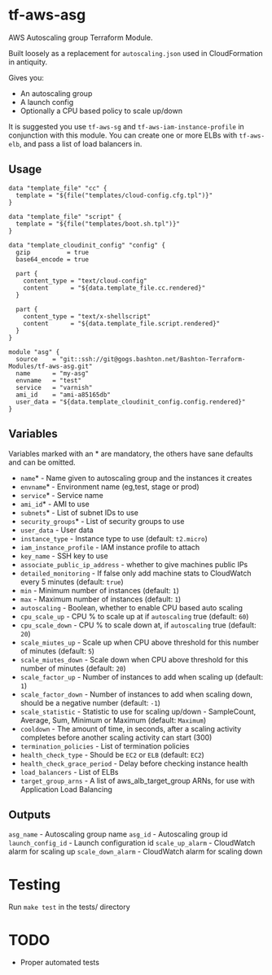# tf-aws-asg

AWS Autoscaling group Terraform Module.

Built loosely as a replacement for `autoscaling.json` used in CloudFormation in antiquity.

Gives you:

 - An autoscaling group
 - A launch config
 - Optionally a CPU based policy to scale up/down

It is suggested you use `tf-aws-sg` and `tf-aws-iam-instance-profile` in conjunction with this module.
You can create one or more ELBs with `tf-aws-elb`, and pass a list of load balancers in.

## Usage

```
data "template_file" "cc" {
  template = "${file("templates/cloud-config.cfg.tpl")}"
}

data "template_file" "script" {
  template = "${file("templates/boot.sh.tpl")}"
}

data "template_cloudinit_config" "config" {
  gzip          = true
  base64_encode = true

  part {
    content_type = "text/cloud-config"
    content      = "${data.template_file.cc.rendered}"
  }

  part {
    content_type = "text/x-shellscript"
    content      = "${data.template_file.script.rendered}"
  }
}

module "asg" {
  source    = "git::ssh://git@gogs.bashton.net/Bashton-Terraform-Modules/tf-aws-asg.git"
  name      = "my-asg"
  envname   = "test"
  service   = "varnish"
  ami_id    = "ami-a85165db"
  user_data = "${data.template_cloudinit_config.config.rendered}"
}
```

## Variables

Variables marked with an * are mandatory, the others have sane defaults and can be omitted.

* `name`\* - Name given to autoscaling group and the instances it creates
* `envname`\* - Environment name (eg,test, stage or prod)
* `service`\* - Service name
* `ami_id`\* - AMI to use
* `subnets`\* - List of subnet IDs to use
* `security_groups`\* - List of security groups to use
* `user_data` - User data
* `instance_type` - Instance type to use (default: `t2.micro`)
* `iam_instance_profile` - IAM instance profile to attach
* `key_name` - SSH key to use
* `associate_public_ip_address` - whether to give machines public IPs
* `detailed_monitoring` - If false only add machine stats to CloudWatch every 5 minutes (default: `true`)
* `min` - Minimum number of instances (default: `1`)
* `max` - Maximum number of instances (default: `1`)
* `autoscaling` - Boolean, whether to enable CPU based auto scaling
* `cpu_scale_up` - CPU % to scale up at if `autoscaling` true (default: `60`)
* `cpu_scale_down` - CPU % to scale down at, if `autoscaling` true (default: `20`)
* `scale_miutes_up` - Scale up when CPU above threshold for this number of minutes (default: `5`)
* `scale_miutes_down` - Scale down when CPU above threshold for this number of minutes (default: `20`)
* `scale_factor_up` - Number of instances to add when scaling up (default: `1`)
* `scale_factor_down` - Number of instances to add when scaling down, should be a negative number (default: `-1`)
* `scale_statistic` - Statistic to use for scaling up/down - SampleCount, Average, Sum, Minimum or Maximum (default: `Maximum`)
* `cooldown` - The amount of time, in seconds, after a scaling activity completes before another scaling activity can start (300)
* `termination_policies` - List of termination policies
* `health_check_type` - Should be `EC2` or `ELB` (default: `EC2`)
* `health_check_grace_period` - Delay before checking instance health
* `load_balancers` - List of ELBs
* `target_group_arns` - A list of aws_alb_target_group ARNs, for use with Application Load Balancing


## Outputs

`asg_name` - Autoscaling group name
`asg_id` - Autoscaling group id
`launch_config_id` - Launch configuration id
`scale_up_alarm` - CloudWatch alarm for scaling up
`scale_down_alarm` - CloudWatch alarm for scaling down


# Testing

Run `make test` in the tests/ directory

# TODO

 - Proper automated tests
